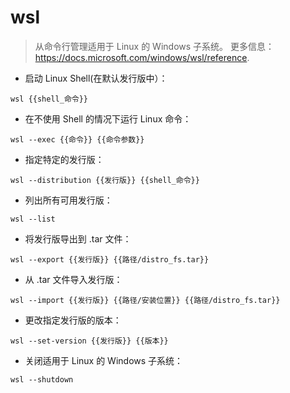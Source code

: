# wsl

> 从命令行管理适用于 Linux 的 Windows 子系统。
> 更多信息：<https://docs.microsoft.com/windows/wsl/reference>.

- 启动 Linux Shell(在默认发行版中）：

`wsl {{shell_命令}}`

- 在不使用 Shell 的情况下运行 Linux 命令：

`wsl --exec {{命令}} {{命令参数}}`

- 指定特定的发行版：

`wsl --distribution {{发行版}} {{shell_命令}}`

- 列出所有可用发行版：

`wsl --list`

- 将发行版导出到 .tar 文件：

`wsl --export {{发行版}} {{路径/distro_fs.tar}}`

- 从 .tar 文件导入发行版：

`wsl --import {{发行版}} {{路径/安装位置}} {{路径/distro_fs.tar}}`

- 更改指定发行版的版本：

`wsl --set-version {{发行版}} {{版本}}`

- 关闭适用于 Linux 的 Windows 子系统：

`wsl --shutdown`
